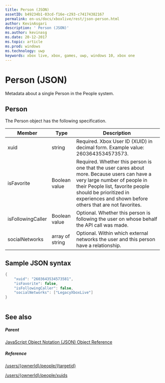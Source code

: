 ```yaml
---
title: Person (JSON)
assetID: b49234b1-03cd-f16e-c293-c74174382167
permalink: en-us/docs/xboxlive/rest/json-person.html
author: KevinAsgari
description: ' Person (JSON)'
ms.author: kevinasg
ms.date: 20-12-2017
ms.topic: article
ms.prod: windows
ms.technology: uwp
keywords: xbox live, xbox, games, uwp, windows 10, xbox one
---
```



# Person (JSON)
Metadata about a single Person in the People system. 
<a id="ID4EN"></a>

 
## Person
 
The Person object has the following specification.
 
| Member| Type| Description| 
| --- | --- | --- | 
| xuid| string| Required. Xbox User ID (XUID) in decimal form. Example value: 2603643534573573.| 
| isFavorite| Boolean value| Required. Whether this person is one that the user cares about more. Because users can have a very large number of people in their People list, favorite people should be prioritized in experiences and shown before others that are not favorites.| 
| isFollowingCaller| Boolean value| Optional. Whether this person is following the user on whose behalf the API call was made.| 
| socialNetworks| array of string| Optional. Within which external networks the user and this person have a relationship.| 
  
<a id="ID4EHC"></a>

 
## Sample JSON syntax
 

```cpp
{
    "xuid": "2603643534573581",
    "isFavorite": false,
    "isFollowingCaller": false,
    "socialNetworks": ["LegacyXboxLive"]
}
    
```

  
<a id="ID4EQC"></a>

 
## See also
 
<a id="ID4ESC"></a>

 
##### Parent 

[JavaScript Object Notation (JSON) Object Reference](atoc-xboxlivews-reference-json.md)

  
<a id="ID4E3C"></a>

 
##### Reference 

[/users/{ownerId}/people/{targetid}](../uri/people/uri-usersowneridpeopletargetid.md)

 [/users/{ownerId}/people/xuids](../uri/people/uri-usersowneridpeoplexuids.md)

   